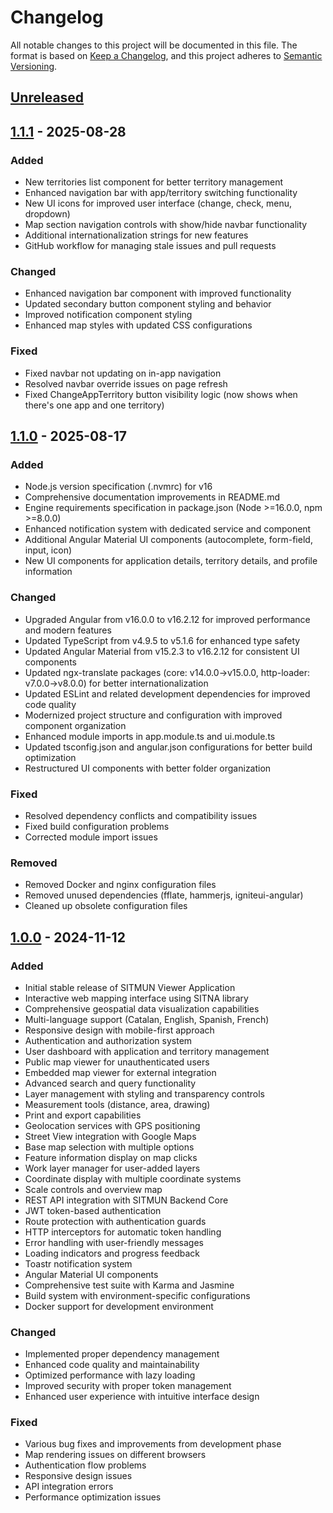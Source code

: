 # Changelog

All notable changes to this project will be documented in this file. The format is based on [Keep a Changelog](https://keepachangelog.com/en/1.1.0/), and this project adheres to [Semantic Versioning](https://semver.org/spec/v2.0.0.html).

## [Unreleased]

## [1.1.1] - 2025-08-28

### Added
- New territories list component for better territory management
- Enhanced navigation bar with app/territory switching functionality
- New UI icons for improved user interface (change, check, menu, dropdown)
- Map section navigation controls with show/hide navbar functionality
- Additional internationalization strings for new features
- GitHub workflow for managing stale issues and pull requests

### Changed
- Enhanced navigation bar component with improved functionality
- Updated secondary button component styling and behavior
- Improved notification component styling
- Enhanced map styles with updated CSS configurations

### Fixed
- Fixed navbar not updating on in-app navigation
- Resolved navbar override issues on page refresh
- Fixed ChangeAppTerritory button visibility logic (now shows when there's one app and one territory)

## [1.1.0] - 2025-08-17

### Added
- Node.js version specification (.nvmrc) for v16
- Comprehensive documentation improvements in README.md
- Engine requirements specification in package.json (Node >=16.0.0, npm >=8.0.0)
- Enhanced notification system with dedicated service and component
- Additional Angular Material UI components (autocomplete, form-field, input, icon)
- New UI components for application details, territory details, and profile information

### Changed
- Upgraded Angular from v16.0.0 to v16.2.12 for improved performance and modern features
- Updated TypeScript from v4.9.5 to v5.1.6 for enhanced type safety
- Updated Angular Material from v15.2.3 to v16.2.12 for consistent UI components
- Updated ngx-translate packages (core: v14.0.0→v15.0.0, http-loader: v7.0.0→v8.0.0) for better internationalization
- Updated ESLint and related development dependencies for improved code quality
- Modernized project structure and configuration with improved component organization
- Enhanced module imports in app.module.ts and ui.module.ts
- Updated tsconfig.json and angular.json configurations for better build optimization
- Restructured UI components with better folder organization

### Fixed
- Resolved dependency conflicts and compatibility issues
- Fixed build configuration problems
- Corrected module import issues

### Removed
- Removed Docker and nginx configuration files
- Removed unused dependencies (fflate, hammerjs, igniteui-angular)
- Cleaned up obsolete configuration files

## [1.0.0] - 2024-11-12

### Added
- Initial stable release of SITMUN Viewer Application
- Interactive web mapping interface using SITNA library
- Comprehensive geospatial data visualization capabilities
- Multi-language support (Catalan, English, Spanish, French)
- Responsive design with mobile-first approach
- Authentication and authorization system
- User dashboard with application and territory management
- Public map viewer for unauthenticated users
- Embedded map viewer for external integration
- Advanced search and query functionality
- Layer management with styling and transparency controls
- Measurement tools (distance, area, drawing)
- Print and export capabilities
- Geolocation services with GPS positioning
- Street View integration with Google Maps
- Base map selection with multiple options
- Feature information display on map clicks
- Work layer manager for user-added layers
- Coordinate display with multiple coordinate systems
- Scale controls and overview map
- REST API integration with SITMUN Backend Core
- JWT token-based authentication
- Route protection with authentication guards
- HTTP interceptors for automatic token handling
- Error handling with user-friendly messages
- Loading indicators and progress feedback
- Toastr notification system
- Angular Material UI components
- Comprehensive test suite with Karma and Jasmine
- Build system with environment-specific configurations
- Docker support for development environment

### Changed
- Implemented proper dependency management
- Enhanced code quality and maintainability
- Optimized performance with lazy loading
- Improved security with proper token management
- Enhanced user experience with intuitive interface design

### Fixed
- Various bug fixes and improvements from development phase
- Map rendering issues on different browsers
- Authentication flow problems
- Responsive design issues
- API integration errors
- Performance optimization issues

[unreleased]: https://github.com/sitmun/sitmun-application-stack/compare/sitmun-viewer-app/1.1.1...HEAD
[1.1.1]: https://github.com/sitmun/sitmun-application-stack/compare/sitmun-viewer-app/1.1.0...sitmun-viewer-app/1.1.1
[1.1.0]: https://github.com/sitmun/sitmun-application-stack/compare/sitmun-viewer-app/1.0.0...sitmun-viewer-app/1.1.0
[1.0.0]: https://github.com/sitmun/sitmun-application-stack/releases/tag/sitmun-viewer-app/1.0.0
